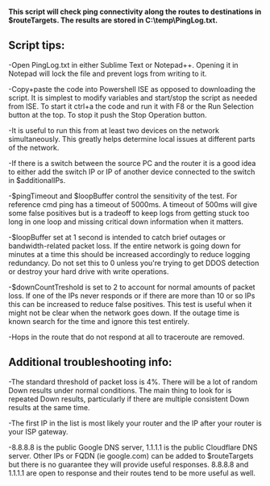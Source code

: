 __This script will check ping connectivity along the routes to destinations in $routeTargets. The results are stored in C:\temp\PingLog.txt.__
<br>
## **Script tips:**

-Open PingLog.txt in either Sublime Text or Notepad++. Opening it in Notepad will lock the file and prevent logs from writing to it.

-Copy+paste the code into Powershell ISE as opposed to downloading the script. It is simplest to modify variables and start/stop the script as needed from ISE. To start it ctrl+a the code and run it with F8 or the Run Selection button at the top. To stop it push the Stop Operation button.

-It is useful to run this from at least two devices on the network simultaneously. This greatly helps determine local issues at different parts of the network.

-If there is a switch between the source PC and the router it is a good idea to either add the switch IP or IP of another device connected to the switch in $additionalIPs.

-$pingTimeout and $loopBuffer control the sensitivity of the test. For reference cmd ping has a timeout of 5000ms. A timeout of 500ms will give some false positives but is a tradeoff to keep logs from getting stuck too long in one loop and missing critical down information when it matters. 

-$loopBuffer set at 1 second is intended to catch brief outages or bandwidth-related packet loss. If the entire network is going down for minutes at a time this should be increased accordingly to reduce logging redundancy. Do not set this to 0 unless you're trying to get DDOS detection or destroy your hard drive with write operations.

-$downCountTreshold is set to 2 to account for normal amounts of packet loss. If one of the IPs never responds or if there are more than 10 or so IPs this can be increased to reduce false positives. This test is useful when it might not be clear when the network goes down. If the outage time is known search for the time and ignore this test entirely.

-Hops in the route that do not respond at all to traceroute are removed.
<br>
## **Additional troubleshooting info:**

-The standard threshold of packet loss is 4%. There will be a lot of random Down results under normal conditions. The main thing to look for is repeated Down results, particularly if there are multiple consistent Down results at the same time.

-The first IP in the list is most likely your router and the IP after your router is your ISP gateway.

-8.8.8.8 is the public Google DNS server, 1.1.1.1 is the public Cloudflare DNS server. Other IPs or FQDN (ie google.com) can be added to $routeTargets but there is no guarantee they will provide useful responses. 8.8.8.8 and 1.1.1.1 are open to response and their routes tend to be more useful as well.
